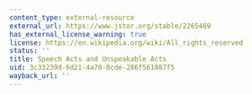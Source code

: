 ```yaml
---
content_type: external-resource
external_url: https://www.jstor.org/stable/2265469
has_external_license_warning: true
license: https://en.wikipedia.org/wiki/All_rights_reserved
status: ''
title: Speech Acts and Unspeakable Acts
uid: 3c33239d-6d21-4a70-8cde-286f561087f5
wayback_url: ''
---
```

